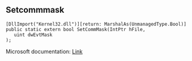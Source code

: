 ## Setcommmask

```
[DllImport("Kernel32.dll")][return: MarshalAs(UnmanagedType.Bool)]
public static extern bool SetCommMask(IntPtr hFile,
   uint dwEvtMask
);
```

Microsoft documentation: [Link](https://docs.microsoft.com/en-us/windows/win32/api/winbase/nf-winbase-setcommmask)
